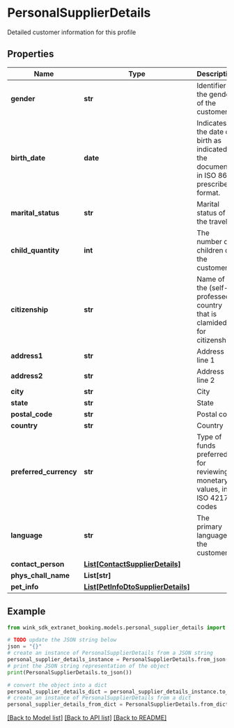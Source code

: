 # PersonalSupplierDetails

Detailed customer information for this profile

## Properties

Name | Type | Description | Notes
------------ | ------------- | ------------- | -------------
**gender** | **str** | Identifier the gender of the customer. | [optional] 
**birth_date** | **date** | Indicates the date of birth as indicated in the document, in ISO 8601 prescribed format. | [optional] 
**marital_status** | **str** | Marital status of the traveler. | [optional] 
**child_quantity** | **int** | The number of children of the customer. | [optional] 
**citizenship** | **str** | Name of the (self-professed) country that is clamided for citizenship. | [optional] 
**address1** | **str** | Address line 1 | [optional] 
**address2** | **str** | Address line 2 | [optional] 
**city** | **str** | City | [optional] 
**state** | **str** | State | [optional] 
**postal_code** | **str** | Postal code | [optional] 
**country** | **str** | Country | [optional] 
**preferred_currency** | **str** | Type of funds preferred for reviewing monetary values, in ISO 4217 codes | [optional] 
**language** | **str** | The primary language of the customer | [optional] 
**contact_person** | [**List[ContactSupplierDetails]**](ContactSupplierDetails.md) |  | [optional] 
**phys_chall_name** | **List[str]** |  | [optional] 
**pet_info** | [**List[PetInfoDtoSupplierDetails]**](PetInfoDtoSupplierDetails.md) |  | [optional] 

## Example

```python
from wink_sdk_extranet_booking.models.personal_supplier_details import PersonalSupplierDetails

# TODO update the JSON string below
json = "{}"
# create an instance of PersonalSupplierDetails from a JSON string
personal_supplier_details_instance = PersonalSupplierDetails.from_json(json)
# print the JSON string representation of the object
print(PersonalSupplierDetails.to_json())

# convert the object into a dict
personal_supplier_details_dict = personal_supplier_details_instance.to_dict()
# create an instance of PersonalSupplierDetails from a dict
personal_supplier_details_from_dict = PersonalSupplierDetails.from_dict(personal_supplier_details_dict)
```
[[Back to Model list]](../README.md#documentation-for-models) [[Back to API list]](../README.md#documentation-for-api-endpoints) [[Back to README]](../README.md)


